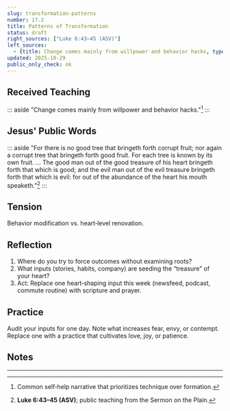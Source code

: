 ```yaml
---
slug: transformation-patterns
number: 17.2
title: Patterns of Transformation
status: draft
right_sources: ["Luke 6:43–45 (ASV)"]
left_sources:
  - {title: Change comes mainly from willpower and behavior hacks, type: paraphrase, permission: none}
updated: 2025-10-29
public_only_check: ok
---
```


## Received Teaching

::: aside
"Change comes mainly from willpower and behavior hacks."[^0]
:::

## Jesus' Public Words

::: aside
"For there is no good tree that bringeth forth corrupt fruit; nor again a corrupt tree that bringeth forth good fruit. For each tree is known by its own fruit. ... The good man out of the good treasure of his heart bringeth forth that which is good; and the evil man out of the evil treasure bringeth forth that which is evil: for out of the abundance of the heart his mouth speaketh."[^1]
:::

## Tension

Behavior modification vs. heart‑level renovation.

## Reflection

1. Where do you try to force outcomes without examining roots?
2. What inputs (stories, habits, company) are seeding the “treasure” of your heart?
3. Act: Replace one heart‑shaping input this week (newsfeed, podcast, commute routine) with scripture and prayer.

## Practice

Audit your inputs for one day. Note what increases fear, envy, or contempt. Replace one with a practice that cultivates love, joy, or patience.

## Notes

---

[^0]: Common self‑help narrative that prioritizes technique over formation.
[^1]: **Luke 6:43–45 (ASV)**; public teaching from the Sermon on the Plain.
